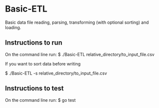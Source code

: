 # Basic-ETL
Basic data file reading, parsing, transforming (with optional sorting) and loading.

## Instructions to run
On the command line run:
$ ./Basic-ETL relative_directory/to_input_file.csv

If you want to sort data before writing

$ ./Basic-ETL -s relative_directory/to_input_file.csv

## Instructions to test
On the command line run:
$ go test
